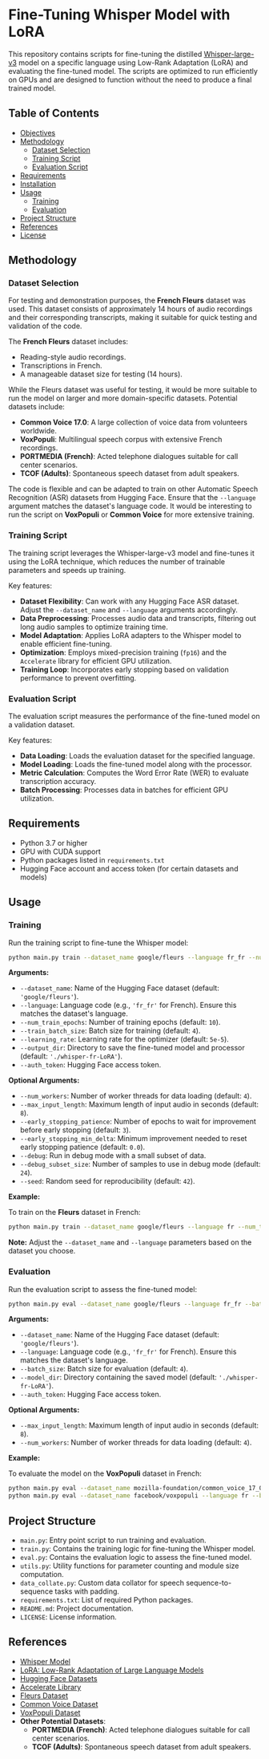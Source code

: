 # Fine-Tuning Whisper Model with LoRA

This repository contains scripts for fine-tuning the distilled [Whisper-large-v3](https://huggingface.co/distil-whisper/distil-large-v3) model on a specific language using Low-Rank Adaptation (LoRA) and evaluating the fine-tuned model. The scripts are optimized to run efficiently on GPUs and are designed to function without the need to produce a final trained model.

## Table of Contents

- [Objectives](#objectives)
- [Methodology](#methodology)
  - [Dataset Selection](#dataset-selection)
  - [Training Script](#training-script)
  - [Evaluation Script](#evaluation-script)
- [Requirements](#requirements)
- [Installation](#installation)
- [Usage](#usage)
  - [Training](#training)
  - [Evaluation](#evaluation)
- [Project Structure](#project-structure)
- [References](#references)
- [License](#license)

## Methodology

### Dataset Selection

For testing and demonstration purposes, the **French Fleurs** dataset was used. This dataset consists of approximately 14 hours of audio recordings and their corresponding transcripts, making it suitable for quick testing and validation of the code.

The **French Fleurs** dataset includes:

- Reading-style audio recordings.
- Transcriptions in French.
- A manageable dataset size for testing (14 hours).

While the Fleurs dataset was useful for testing, it would be more suitable to run the model on larger and more domain-specific datasets. Potential datasets include:

- **Common Voice 17.0**: A large collection of voice data from volunteers worldwide.
- **VoxPopuli**: Multilingual speech corpus with extensive French recordings.
- **PORTMEDIA (French)**: Acted telephone dialogues suitable for call center scenarios.
- **TCOF (Adults)**: Spontaneous speech dataset from adult speakers.

The code is flexible and can be adapted to train on other Automatic Speech Recognition (ASR) datasets from Hugging Face. Ensure that the `--language` argument matches the dataset's language code. It would be interesting to run the script on **VoxPopuli** or **Common Voice** for more extensive training.

### Training Script

The training script leverages the Whisper-large-v3 model and fine-tunes it using the LoRA technique, which reduces the number of trainable parameters and speeds up training.

Key features:

- **Dataset Flexibility**: Can work with any Hugging Face ASR dataset. Adjust the `--dataset_name` and `--language` arguments accordingly.
- **Data Preprocessing**: Processes audio data and transcripts, filtering out long audio samples to optimize training time.
- **Model Adaptation**: Applies LoRA adapters to the Whisper model to enable efficient fine-tuning.
- **Optimization**: Employs mixed-precision training (`fp16`) and the `Accelerate` library for efficient GPU utilization.
- **Training Loop**: Incorporates early stopping based on validation performance to prevent overfitting.

### Evaluation Script

The evaluation script measures the performance of the fine-tuned model on a validation dataset.

Key features:

- **Data Loading**: Loads the evaluation dataset for the specified language.
- **Model Loading**: Loads the fine-tuned model along with the processor.
- **Metric Calculation**: Computes the Word Error Rate (WER) to evaluate transcription accuracy.
- **Batch Processing**: Processes data in batches for efficient GPU utilization.

## Requirements

- Python 3.7 or higher
- GPU with CUDA support
- Python packages listed in `requirements.txt`
- Hugging Face account and access token (for certain datasets and models)

## Usage

### Training

Run the training script to fine-tune the Whisper model:

```bash
python main.py train --dataset_name google/fleurs --language fr_fr --num_train_epochs 10 --train_batch_size 4 --learning_rate 5e-5 --output_dir ./whisper-fr-LoRA --auth_token YOUR_HF_TOKEN
```

**Arguments:**

- `--dataset_name`: Name of the Hugging Face dataset (default: `'google/fleurs'`).
- `--language`: Language code (e.g., `'fr_fr'` for French). Ensure this matches the dataset's language.
- `--num_train_epochs`: Number of training epochs (default: `10`).
- `--train_batch_size`: Batch size for training (default: `4`).
- `--learning_rate`: Learning rate for the optimizer (default: `5e-5`).
- `--output_dir`: Directory to save the fine-tuned model and processor (default: `'./whisper-fr-LoRA'`).
- `--auth_token`: Hugging Face access token.

**Optional Arguments:**

- `--num_workers`: Number of worker threads for data loading (default: `4`).
- `--max_input_length`: Maximum length of input audio in seconds (default: `8`).
- `--early_stopping_patience`: Number of epochs to wait for improvement before early stopping (default: `3`).
- `--early_stopping_min_delta`: Minimum improvement needed to reset early stopping patience (default: `0.0`).
- `--debug`: Run in debug mode with a small subset of data.
- `--debug_subset_size`: Number of samples to use in debug mode (default: `24`).
- `--seed`: Random seed for reproducibility (default: `42`).

**Example:**

To train on the **Fleurs** dataset in French:

```bash
python main.py train --dataset_name google/fleurs --language fr --num_train_epochs 5 --train_batch_size 8 --learning_rate 5e-5 --output_dir ./whisper-fr-LoRA --auth_token YOUR_HF_TOKEN
```

**Note:** Adjust the `--dataset_name` and `--language` parameters based on the dataset you choose.

### Evaluation

Run the evaluation script to assess the fine-tuned model:

```bash
python main.py eval --dataset_name google/fleurs --language fr_fr --batch_size 4 --model_dir ./whisper-fr-LoRA --auth_token YOUR_HF_TOKEN
```

**Arguments:**

- `--dataset_name`: Name of the Hugging Face dataset (default: `'google/fleurs'`).
- `--language`: Language code (e.g., `'fr_fr'` for French). Ensure this matches the dataset's language.
- `--batch_size`: Batch size for evaluation (default: `4`).
- `--model_dir`: Directory containing the saved model (default: `'./whisper-fr-LoRA'`).
- `--auth_token`: Hugging Face access token.

**Optional Arguments:**

- `--max_input_length`: Maximum length of input audio in seconds (default: `8`).
- `--num_workers`: Number of worker threads for data loading (default: `4`).

**Example:**

To evaluate the model on the **VoxPopuli** dataset in French:

```bash
python main.py eval --dataset_name mozilla-foundation/common_voice_17_0 --language fr --batch_size 4 --model_dir ./whisper-fr-LoRA --auth_token YOUR_HF_TOKEN
python main.py eval --dataset_name facebook/voxpopuli --language fr --batch_size 4 --model_dir ./whisper-fr-LoRA --auth_token YOUR_HF_TOKEN
```

## Project Structure

- `main.py`: Entry point script to run training and evaluation.
- `train.py`: Contains the training logic for fine-tuning the Whisper model.
- `eval.py`: Contains the evaluation logic to assess the fine-tuned model.
- `utils.py`: Utility functions for parameter counting and module size computation.
- `data_collate.py`: Custom data collator for speech sequence-to-sequence tasks with padding.
- `requirements.txt`: List of required Python packages.
- `README.md`: Project documentation.
- `LICENSE`: License information.

## References

- [Whisper Model](https://github.com/openai/whisper)
- [LoRA: Low-Rank Adaptation of Large Language Models](https://arxiv.org/abs/2106.09685)
- [Hugging Face Datasets](https://huggingface.co/datasets)
- [Accelerate Library](https://huggingface.co/docs/accelerate/index)
- [Fleurs Dataset](https://huggingface.co/datasets/google/fleurs)
- [Common Voice Dataset](https://huggingface.co/datasets/mozilla-foundation/common_voice_17_0)
- [VoxPopuli Dataset](https://huggingface.co/datasets/facebook/voxpopuli)
- **Other Potential Datasets**:
  - **PORTMEDIA (French)**: Acted telephone dialogues suitable for call center scenarios.
  - **TCOF (Adults)**: Spontaneous speech dataset from adult speakers.

